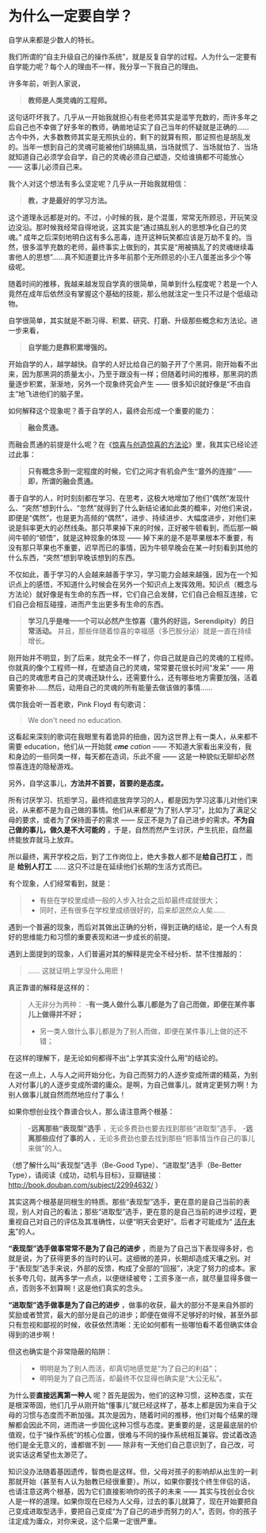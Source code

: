 # 为什么一定要自学？
 
 自学从来都是少数人的特长。
 
 我们所谓的“自主升级自己的操作系统”，就是反复自学的过程。人为什么一定要有自学能力呢？每个人的理由不一样，我分享一下我自己的理由。
 
 许多年前，听到人家说，
 
 >**教师是人类灵魂的工程师。** 
 
 这句话吓坏我了。几乎从一开始我就担心有些老师其实是滥竽充数的，而许多年之后自己也不幸做了好多年的教师，确凿地证实了自己当年的怀疑就是正确的…… 古今中外，大多数教师其实是无照执业的，剩下的就算有照，那证照也是胡乱发的。当年一想到自己的灵魂可能被他们胡搞乱搞，当场就慌了、当场就怕了、当场就知道自己必须学会自学，自己的灵魂必须自己塑造，交给谁搞都不可能放心 —— 这事儿必须自己来。
 
 我个人对这个想法有多么坚定呢？几乎从一开始我就相信：
 
 >**教，才是最好的学习方法。** 
 
 这个道理永远都是对的。不过，小时候的我，是个混蛋，常常无所顾忌，开玩笑没边没沿。那时候我经常自得地说，这其实是“通过搞乱别人的思想净化自己的灵魂。” 成年之后深刻地明白这有多么恶毒，连开这种玩笑都应该是万劫不复的。当然，很多滥竽充数的老师，最终事实上做到的，其实是“用被搞乱了的灵魂继续毒害他人的思想”……真不知道要比许多年前那个无所顾忌的小王八蛋差出多少个等级呢。
 
 随着时间的推移，我越来越发现自学真的很简单，简单到什么程度呢？若是一个人竟然在成年后依然没有掌握这个基础的技能，那么他就注定一生只不过是个低级动物。
 
 自学很简单，其实就是不断习得、积累、研究、打磨、升级那些概念和方法论。进一步来看，
 
 >**自学能力是靠积累增强的。** 
 
 开始自学的人，越学越快。自学的人好比给自己的脑子开了个黑洞，刚开始看不出来，因为那黑洞的质量太小，乃至于跟没有一样；但随着时间的推移，那黑洞的质量逐步积累，渐渐地，另外一个现象终究会产生 —— 很多知识就好像是“不由自主”地飞进他们的脑子里。
 
 如何解释这个现象呢？善于自学的人，最终会形成一个重要的能力：
 
 >**融会贯通。** 
 
 而融会贯通的前提是什么呢？在《[惊喜与创造惊喜的方法论](A18.md)》里，我其实已经论述过此事：
 
 >**只有概念多到一定程度的时候，它们之间才有机会产生“意外的连接” —— 即，所谓的融会贯通。** 
 
 善于自学的人，时时刻刻都在学习、在思考，这极大地增加了他们“偶然”发现什么、“突然”想到什么、“忽然”就得到了什么新结论诸如此类的概率，对他们来说，即便是“偶然”，也是更为高频的“偶然”，进步、持续进步、大幅度进步，对他们来说是斜率更大的必然线条。那只苹果掉下来的时候，正好被牛顿看到，而后那一瞬间牛顿的“顿悟”，就是这种现象的体现 —— 掉下来的是不是苹果根本不重要，有没有那只苹果也不重要，迟早而已的事情，因为牛顿早晚会在某一时刻看到其他的什么东西，“突然”想到早晚该想到的东西。
 
 不仅如此，善于学习的人会越来越善于学习，学习能力会越来越强，因为在一个知识点上的感悟，不知道什么时候会在另外一个知识点上发挥效用。知识点（概念与方法论）就好像是有生命的东西一样，它们自己会发酵，它们自己会相互连接，它们自己会相互碰撞，进而产生出更多有生命的东西。
 
 >**学习几乎是唯一一个可以必然产生惊喜（意外的好运，Serendipity）的日常活动。** 并且，那些伴随着惊喜的幸福感（多巴胺分泌）就是一直在持续增长。
 
 刚开始并不明显，到了后来，就完全不一样了，你自己就是自己的灵魂的工程师。你就真的像个工程师一样，在塑造自己的灵魂，常常要花很长时间“发呆” —— 用自己的灵魂思考自己的灵魂还缺什么，还需要什么，还有哪些地方需要加强，活着需要弥补……然后，动用自己的灵魂的所有能量去做该做的事情……
 
 偶尔我会听一首老歌，Pink Floyd 有句歌词：
 
 > We don't need no education.
 
 这看起来深刻的歌词在我眼里有着诡异的扭曲，因为这世界上有一类人，从来都不需要 education，他们从一开始就 *e**me** cation* —— 不知道大家看出来没有，我和身边的一些同类一样，每天都在造词，乐此不疲 —— 这是一种貌似无聊却必然惊喜连连的隐秘游戏。
 
 另外，自学这事儿，**方法并不首要，首要的是态度。** 
 
 所有讨厌学习、抗拒学习，最终彻底放弃学习的人，都是因为学习这事儿对他们来说，从来都不是为自己做的事情。他们从来都是“为了别人学习”，比如为了满足父母的要求，或者为了保持面子的需求 —— 反正不是为了自己进步的需求。**不为自己做的事儿，做久是不大可能的**  ，于是，自然而然产生讨厌，产生抗拒，自然最终能放弃就马上放弃。
 
 所以最终，离开学校之后，到了工作岗位上，绝大多数人都不是**给自己打工** ，而是 **给别人打工**  …… 这只不过是在延续他们长期的生活方式而已。
 
 有个现象，人们经常看到，就是：
 
 > - 有些在学校里成绩一般的人步入社会之后却最终成就很大；
 > - 同时，还有很多在学校里成绩很好的，后来却泯然众人矣……
 
 遇到一个普遍的现象，而后对其做出正确的分析，得到正确的结论，是一个人有良好的思维能力和习惯的重要表现和进一步成长的前提。
 
 遇到上面提到的现象，人们普遍对其的解释是完全不经分析、禁不住推敲的：
 
 > …… 这就证明上学没什么用麽！
 
 真正靠谱的解释是这样的：
 
 > 人无非分为两种：
 > -**有一类人做什么事儿都是为了自己而做，即便在某件事儿上做得并不好；** 
 > - 另一类人做什么事儿都是为了别人而做，即便在某件事儿上做的还不错；
 
 在这样的理解下，是无论如何都得不出“上学其实没什么用”的结论的。
 
 在这一点上，人与人之间开始分化，为自己而努力的人逐步变成所谓的精英，为别人对付事儿的人逐步变成所谓的庸众。是啊，为自己做事儿，就肯定更努力啊！为别人做事儿就自然而然地应付了事么！
 
 如果你想创业找个靠谱合伙人，那么请注意两个根基：
 
 > -**远离那些“表现型”选手**  ，无论多费劲也要去找到那些“进取型”选手。
 > -**远离那些应付了事的人**  ，无论多费劲也要去找到那些“把事情当作自己的事儿来做”的人。
 
 （想了解什么叫“表现型”选手（Be-Good Type）、“进取型”选手（Be-Better Type），请阅读《成功，动机与目标》，豆瓣链接：http://book.douban.com/subject/22994632/ ）
 
 其实这两个根基是同根生的特质。那些“表现型”选手，更在意的是自己当前的表现，别人对自己的看法；那些“进取型”选手，更在意的是自己当前的进步过程，更重视自己对自己的评估及其准确性，以便“明天会更好”。后者才可能成为“ [活在未来](http://mp.weixin.qq.com/s?__biz=MzAxNzI4MTMwMw==&mid=400682395&idx=1&sn=69e0f0146b5847a5780a0fc4d717dea1&scene=21#wechat_redirect)”的人。
 
**“表现型”选手做事常常不是为了自己的进步**  ，而是为了自己当下表现得多好，也就是说，为了获得更多的当时的认可。这细微的差异，长期却造成天壤之别。对于“表现型”选手来说，外部的反馈，构成了全部的“回报”，决定了努力的成本。家长多夸几句，就再多学一点点，以便继续被夸；工资多涨一点，就尽量显得多做一点，否则多不划算啊！这是他们真实的念头。
 
**“进取型”选手做事是为了自己的进步**  ，做事的收获，最大的部分不是来自外部的奖励或者赞赏，最大的部分是自己的进步；即便在做得不足够好的时候，甚至外部只有忽视和鄙视的时候，收获依然清晰：无论如何都有一些哪怕看不着但确实体会得到的进步啊！
 
 但这也确实是个非常隐蔽的陷阱：
 
 > - 明明是为了别人而活，却真切地感觉是“为了自己的利益”；
 > - 明明是为了自己而活，却最终不仅显得也确实是“大公无私”。
 
 为什么要**直接远离第一种人**  呢？首先是因为，他们的这种习惯，这种态度，实在是根深蒂固，他们几乎从刚开始“懂事儿”就已经这样了，基本上都是因为来自于父母的习惯与态度而不断加强。其次是因为，随着时间的推移，他们对每个结果的理解都会因此不同，进而进一步固化这种习惯与态度。更重要的是，这是最底层的价值观，位于“操作系统”的核心位置，很难与不同的操作系统相互兼容。尝试着改造他们是全无意义的，谁都做不到 —— 除非有一天他们自己意识到了，自己改，可说实话这希望也太渺茫了。
 
 知识没办法随着基因遗传，智商也是这样。但，父母对孩子的影响却从出生的一刹那就开始（甚至有人认为胎教已经很重要）。所以，如果你要找个终生伴侣的话，也请注意这两个根基，因为它们直接影响你的孩子的未来 —— 其实与找创业合伙人是一样的道理。如果你现在已经为人父母，过去的事儿就算了，现在开始要把自己变成进取型选手，要把自己变成“为了自己的进步而努力的人”，否则，你的孩子注定成为庸众，对你来说，这个后果一定很严重。